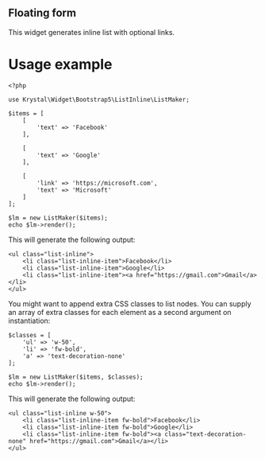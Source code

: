 Floating form
----

This widget generates inline list with optional links.

# Usage example

    <?php
    
    use Krystal\Widget\Bootstrap5\ListInline\ListMaker;
    
    $items = [
        [
            'text' => 'Facebook'
        ],
    
        [
            'text' => 'Google'
        ],
    
        [
            'link' => 'https://microsoft.com',
            'text' => 'Microsoft'
        ]
    ];
    
    $lm = new ListMaker($items);
    echo $lm->render();

This will generate the following output:

    <ul class="list-inline">
        <li class="list-inline-item">Facebook</li>
        <li class="list-inline-item">Google</li>
        <li class="list-inline-item"><a href="https://gmail.com">Gmail</a></li>
    </ul>

You might want to append extra CSS classes to list nodes. You can supply an array of extra classes for each element as a second argument on instantiation:

    $classes = [
        'ul' => 'w-50',
        'li' => 'fw-bold',
        'a' => 'text-decoration-none'
    ];
    
    $lm = new ListMaker($items, $classes);
    echo $lm->render();


This will generate the following output:

    <ul class="list-inline w-50">
        <li class="list-inline-item fw-bold">Facebook</li>
        <li class="list-inline-item fw-bold">Google</li>
        <li class="list-inline-item fw-bold"><a class="text-decoration-none" href="https://gmail.com">Gmail</a></li>
    </ul>
    